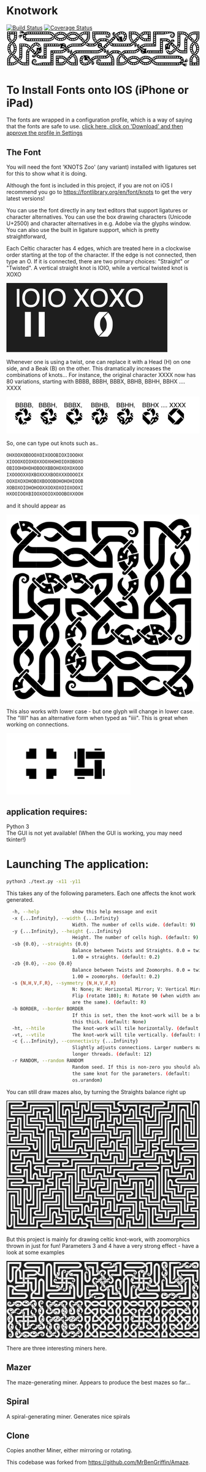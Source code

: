 # Knotwork 
[![Build Status](https://travis-ci.org/MrBenGriffin/Knot.svg?branch=master)](https://travis-ci.org/MrBenGriffin/Knot?branch=master) 
[![Coverage Status](https://coveralls.io/repos/github/MrBenGriffin/Knot/badge.svg?branch=master)](https://coveralls.io/github/MrBenGriffin/Knot?branch=master)
![Logo](assets/logo.png)

# To Install Fonts onto IOS (iPhone or iPad)
The fonts are wrapped in a configuration profile, which is a way of saying that the fonts are safe to use.
[click here, click on 'Download' and then approve the profile in Settings](assets/KNOTSZoomorphFonts.mobileconfig)

## The Font
You will need the font 'KNOTS Zoo' (any variant) installed with ligatures set for this to show what it is doing.

Although the font is included in this project, if you are not on iOS I recommend you go to https://fontlibrary.org/en/font/knots to get the very latest versions!

You can use the font directly in any text editors that support ligatures or character alternatives.
You can use the box drawing characters (Unicode U+2500) and character alternatives in e.g. Adobe via the glyphs window.
You can also use the built in ligature support, which is pretty straightforward,

Each Celtic character has 4 edges, which are treated here in a clockwise order starting at the top of the character.
If the edge is not connected, then type an O.  If it is connected, there are two primary choices:
"Straight" or "Twisted". A vertical straight knot is IOIO, while a vertical twisted knot is XOXO

![Ligature](assets/liga.png)

Whenever one is using a twist, one can replace it with a Head (H) on one side, and a Beak (B) on the other.
This dramatically increases the combinations of knots... For instance, the original character XXXX now has 80 variations, 
starting with BBBB, BBBH, BBBX, BBHB, BBHH, BBHX .... XXXX

![Permutations](assets/XXXXVariations.png)

So, one can type out knots such as..
```bash
OHXOOXOBOOOXOIXOOOBIOXIOOOHX
XIOOOXOIOXOXXOOXHOHOIOXOBOXO
OBIOOHOHOHOBOOXBBOHOXOXOXOOO
IXOOOOXXOXBOXXXXBOOXXXOOOOIX
OOXOXOXOHOBOXBOOOBOHOHOHIOOB
XOBOXOIOHOHOOXXOOXOXOIOXOOXI
HXOOIOOXBIOOXOOIOXOOOBOXXOOH
```
and it should appear as

![Permutations](assets/result.png)

This also works with lower case - but one glyph will change in lower case.
The "IIII" has an alternative form when typed as "iiii". This is great when working on connections.

![Permutations](assets/IIIIAlt.png)


## application requires:
Python 3  
The GUI is not yet available! (When the GUI is working, you may need tkinter!)

# Launching The application:
```bash
python3 ./text.py -x11 -y11 
```
This takes any of the following parameters. Each one affects the knot work generated.

```bash
  -h, --help            show this help message and exit
  -x {...Infinity}, --width {...Infinity}
                        Width. The number of cells wide. (default: 9)
  -y {...Infinity}, --height {...Infinity}
                        Height. The number of cells high. (default: 9)
  -sb {0.0}, --straights {0.0}
                        Balance between Twists and Straights. 0.0 = twists,
                        1.00 = straights. (default: 0.2)
  -zb {0.0}, --zoo {0.0}
                        Balance between Twists and Zoomorphs. 0.0 = twists,
                        1.00 = zoomorphs. (default: 0.2)
  -s {N,H,V,F,R}, --symmetry {N,H,V,F,R}
                        N: None; H: Horizontal Mirror; V: Vertical Mirror; F:
                        Flip (rotate 180); R: Rotate 90 (when width and height
                        are the same). (default: R)
  -b BORDER, --border BORDER
                        If this is set, then the knot-work will be a border
                        this thick. (default: None)
  -ht, --htile          The knot-work will tile horizontally. (default: False)
  -vt, --vtile          The knot-work will tile vertically. (default: False)
  -c {...Infinity}, --connectivity {...Infinity}
                        Slightly adjusts connections. Larger numbers make
                        longer threads. (default: 12)
  -r RANDOM, --random RANDOM
                        Random seed. If this is non-zero you should always get
                        the same knot for the parameters. (default:
                        os.urandom)
```
You can still draw mazes also, by turning the Straights balance right up

![Maze](assets/maze.png)

But this project is mainly for drawing celtic knot-work, with zoomorphics thrown in just for fun!
Parameters 3 and 4 have a very strong effect - have a look at some examples

![Samplers](assets/samples.png)

There are three interesting miners here.
## Mazer
The maze-generating miner. Appears to produce the best mazes so far...

## Spiral
A spiral-generating miner. Generates nice spirals

## Clone
Copies another Miner, either mirroring or rotating.

This codebase was forked from https://github.com/MrBenGriffin/Amaze.

